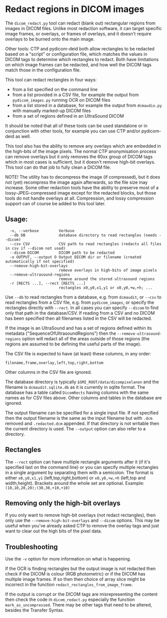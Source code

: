 # Redact regions in DICOM images

The `dicom_redact.py` tool can redact (blank out) rectangular regions
from images in DICOM files. Unlike most redaction software, it can
target specific image frames, or overlays, or frames of overlays, and
it doesn't require overlays to be burned onto the main image.

Other tools: CTP and pydicom-deid both allow rectangles to be redacted
based on a "script" or configuration file, which matches the values in
DICOM tags to determine which rectangles to redact. Both have limitations
on which image frames can be redacted, and how well the DICOM tags match
those in the configuration file.

This tool can redact rectangles in four ways:
* from a list specified on the command line
* from a list provided in a CSV file, for example the output from
 `pydicom_images.py` running OCR on DICOM files
* from a list stored in a database, for example the output from
 `dcmaudio.py` with manually marked-up DICOM files
* from a set of regions defined in an UltraSound DICOM

It should be noted that all of these tools can be used standalone or
in conjunction with other tools, for example you can use CTP and/or
pydicom-deid as well.

This tool also has the ability to remove any overlays which are
embedded in the high-bits of the image pixels. The normal CTP anonymisation
process can remove overlays but it only removes the 60xx group of DICOM
tags which in most cases is sufficient, but it doesn't remove high-bit
overlays. This tool can do that job to fully clean a DICOM file.

NOTE! The utility has to decompress the image (if compressed), but it
does not (yet) recompress the image again afterwards, so the file size
may increase. Some other redaction tools have the ability to preserve
most of a lossy-JPEG-compressed image except for the redacted blocks,
but those tools do not handle overlays at all. Compression, and lossy
compression support can of course be added to this tool later.

## Usage:

```
  -v, --verbose         Verbose
  --db DB               database directory to read rectangles (needs --dicom)
  --csv CSV             CSV path to read rectangles (redacts all files in csv if --dicom not used)
  --dicom DICOM         DICOM path to be redacted
  -o OUTPUT, --output O Output DICOM dir or filename (created automatically if not specified)
  --remove-high-bit-overlays
                        remove overlays in high-bits of image pixels
  --remove-ultrasound-regions
                        remove around the stored ultrasound regions
  -r [RECTS ...], --rect [RECTS ...]
                        rectangles x0,y0,x1,y1 or x0,y0,+w,+h; ...
```

Use `--db` to read rectangles from a database, e.g. from `dcmaudit`,
or `--csv` to read rectangles from a CSV file, e.g. from `pydicom_images`,
or specify the rectangles directly with `--rect`. In all cases you can
specify `--dicom` to find only that path in the database/CSV. If reading
from a CSV and no DICOM has been specified then all filenames listed in
the CSV will be redacted.

If the image is an UltraSound and has a set of regions defined within
its metadata ("SequenceOfUltrasoundRegions") then the `--remove-ultrasound-regions`
option will redact all of the areas outside of those regions (the regions
are assumed to be defining the useful parts of the image).

The CSV file is expected to have (at least) these columns, in any order:
```
filename,frame,overlay,left,top,right,bottom
```
Other columns in the CSV file are ignored.

The database directory is typically `$SMI_ROOT/data/dicompixelanon` and the
filename is `dcmaudit.sqlite.db` as it is currently in sqlite format.
The database has a table called `DicomRects` having columns with
the same names as for CSV files above.
Other columns and tables in the database are ignored.

The output filename can be specified for a single input file.
If not specified then the output filename is the same as the input
filename but with `.dcm` removed and `.redacted.dcm` appended.
If that directory is not writable then the current directory is used.
The `--output` option can also refer to a directory.

## Rectangles

The `--rect` option can have multiple rectangle arguments after it
(if it's specified last on the command line) or you can specify multiple
rectangles in a single argument by separating them with a semicolon.
The format is either `x0,y0,x1,y1` (left,top,right,bottom) or
`x0,y0,+w,+h` (left,top and width,height). Brackets around the whole
set are optional. Example: `(10,10,20,20);(30,30,+10,+10)`

## Removing only the high-bit overlays

If you only want to remove high-bit overlays (not redact rectangles),
then only use the `--remove-high-bit-overlays` and `--dicom` options.
This may be useful when you've already asked CTP to remove the overlay
tags and just want to clear out the high bits of the pixel data.

## Troubleshooting

Use the `-v` option for more information on what is happening.

If the OCR is finding rectangles but the output image is not redacted
then check if the DICOM is colour (RGB photometric) or if the DICOM has
multiple image frames. If so then then choice of array slice might be
incorrect in the function `redact_rectangles_from_image_frame`.

If the output is corrupt or the DICOM tags are misrepresenting the content
then check the code in `dicom_redact.py` especially the function
`mark_as_uncompressed`. There may be other tags that need to be altered,
besides the Transfer Syntax.
